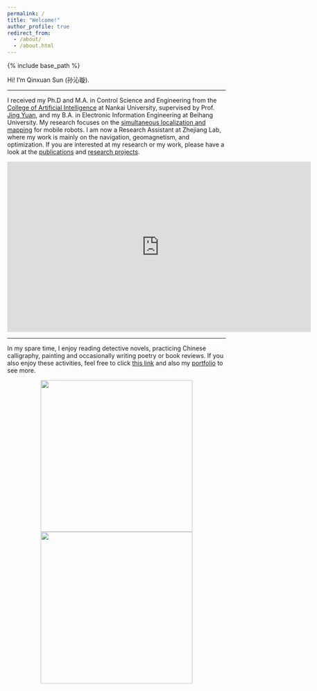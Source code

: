 ```yaml
---
permalink: /
title: "Welcome!"
author_profile: true
redirect_from: 
  - /about/
  - /about.html
---
```


{% include base_path %}


Hi! I’m Qinxuan Sun (孙沁璇). 

<hr>

I received my Ph.D and M.A. in Control Science and Engineering from the [College of Artificial Intelligence](https://ai.nankai.edu.cn/) at Nankai University, supervised by Prof. [Jing Yuan](https://ai.nankai.edu.cn/info/1033/4199.htm), and my B.A. in Electronic Information Engineering at Beihang University. My research focuses on the [simultaneous localization and mapping](https://en.wikipedia.org/wiki/Simultaneous_localization_and_mapping) for mobile robots. I am now a Research Assistant at Zhejiang Lab, where my work is mainly on the navigation, geomagnetism, and optimization. If you are interested at my research or my work, please have a look at the [publications](https://sunqinxuan.github.io/publications/) and [research projects](https://sunqinxuan.github.io/projects/).

<iframe width="700" height="393" src="https://www.youtube.com/embed/w3abLO_PDNo" title="publications TASE 2020 11 04 video real world" frameborder="0" allow="accelerometer; autoplay; clipboard-write; encrypted-media; gyroscope; picture-in-picture; web-share" allowfullscreen></iframe>

<hr>

In my spare time, I enjoy reading detective novels, practicing Chinese calligraphy, painting and occasionally writing poetry or book reviews. If you also enjoy these activities, feel free to click [this link](https://sunqinxuan.github.io/literature/) and also my [portfolio](https://sunqinxuan.github.io/portfolio/) to see more.

<center class="half">
    <img src="http://sunqinxuan.github.io/images/portfolio-2024-01-20-dingfengbo.jpg" width="350"/><img src="http://sunqinxuan.github.io/images/portfolio-2020-07-22.jpg" width="350"/>
</center>



